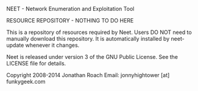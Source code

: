 NEET - Network Enumeration and Exploitation Tool

RESOURCE REPOSITORY - NOTHING TO DO HERE

This is a repository of resources required by Neet. Users DO NOT need
to manually download this repository. It is automatically installed
by neet-update whenever it changes.

Neet is released under version 3 of the GNU Public License. See the LICENSE file for details.

Copyright 2008-2014 Jonathan Roach
Email: jonnyhightower [at] funkygeek.com


